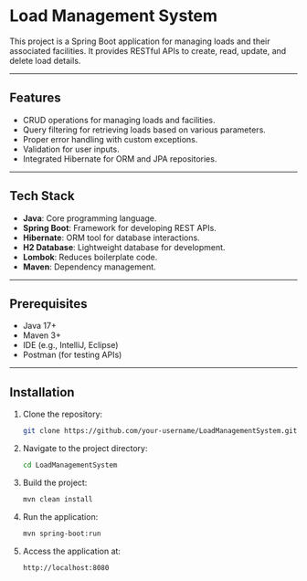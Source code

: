 # Load Management System

This project is a Spring Boot application for managing loads and their associated facilities. It provides RESTful APIs to create, read, update, and delete load details. 

---

## Features

- CRUD operations for managing loads and facilities.
- Query filtering for retrieving loads based on various parameters.
- Proper error handling with custom exceptions.
- Validation for user inputs.
- Integrated Hibernate for ORM and JPA repositories.

---

## Tech Stack

- **Java**: Core programming language.
- **Spring Boot**: Framework for developing REST APIs.
- **Hibernate**: ORM tool for database interactions.
- **H2 Database**: Lightweight database for development.
- **Lombok**: Reduces boilerplate code.
- **Maven**: Dependency management.

---

## Prerequisites

- Java 17+
- Maven 3+
- IDE (e.g., IntelliJ, Eclipse)
- Postman (for testing APIs)

---




## Installation

1. Clone the repository:
   ```bash
   git clone https://github.com/your-username/LoadManagementSystem.git


2. Navigate to the project directory:
     ```bash
   cd LoadManagementSystem

3. Build the project:
   ```bash
   mvn clean install

4. Run the application:
      ```bash
   mvn spring-boot:run


5. Access the application at:
   ```bash
   http://localhost:8080


   
